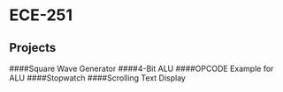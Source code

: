 # ECE-251

## Projects
####Square Wave Generator
####4-Bit ALU
####OPCODE Example for ALU
####Stopwatch
####Scrolling Text Display
